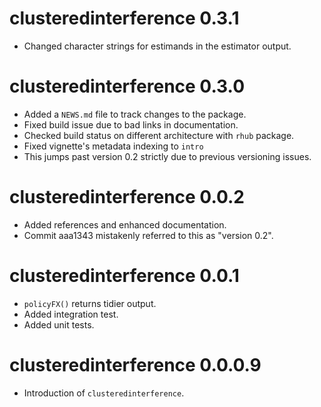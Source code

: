 
# clusteredinterference 0.3.1

* Changed character strings for estimands in the estimator output.

# clusteredinterference 0.3.0

* Added a `NEWS.md` file to track changes to the package.
* Fixed build issue due to bad links in documentation.
* Checked build status on different architecture with `rhub` package.
* Fixed vignette's metadata indexing to `intro`
* This jumps past version 0.2 strictly due to previous versioning issues.



# clusteredinterference 0.0.2

* Added references and enhanced documentation.
* Commit aaa1343 mistakenly referred to this as "version 0.2".



# clusteredinterference 0.0.1

* `policyFX()` returns tidier output.
* Added integration test.
* Added unit tests.



# clusteredinterference 0.0.0.9

* Introduction of `clusteredinterference`.

